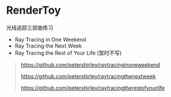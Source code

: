 # RenderToy

光线追踪三部曲练习

- Ray Tracing in One Weekend
- Ray Tracing the Next Week
- Ray Tracing the Rest of Your Life (暂时不写)

> https://github.com/petershirley/raytracinginoneweekend
>
> https://github.com/petershirley/raytracingthenextweek
>
> https://github.com/petershirley/raytracingtherestofyourlife